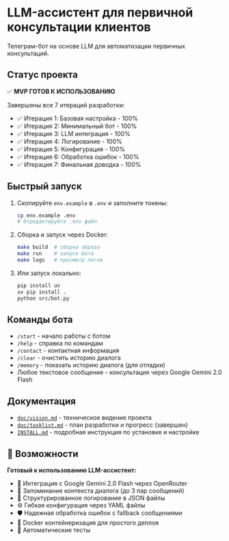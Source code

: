 # LLM-ассистент для первичной консультации клиентов

Телеграм-бот на основе LLM для автоматизации первичных консультаций.

## Статус проекта

✅ **MVP ГОТОВ К ИСПОЛЬЗОВАНИЮ**

Завершены все 7 итераций разработки:
- ✅ Итерация 1: Базовая настройка - 100%
- ✅ Итерация 2: Минимальный бот - 100%  
- ✅ Итерация 3: LLM интеграция - 100%
- ✅ Итерация 4: Логирование - 100%
- ✅ Итерация 5: Конфигурация - 100%
- ✅ Итерация 6: Обработка ошибок - 100%
- ✅ Итерация 7: Финальная доводка - 100%

## Быстрый запуск

1. Скопируйте `env.example` в `.env` и заполните токены:
   ```bash
   cp env.example .env
   # Отредактируйте .env файл
   ```

2. Сборка и запуск через Docker:
   ```bash
   make build  # сборка образа
   make run    # запуск бота
   make logs   # просмотр логов
   ```

3. Или запуск локально:
   ```bash
   pip install uv
   uv pip install .
   python src/bot.py
   ```

## Команды бота

- `/start` - начало работы с ботом
- `/help` - справка по командам
- `/contact` - контактная информация
- `/clear` - очистить историю диалога
- `/memory` - показать историю диалога (для отладки)
- Любое текстовое сообщение - консультация через Google Gemini 2.0 Flash

## Документация

- [`doc/vision.md`](doc/vision.md) - техническое видение проекта
- [`doc/tasklist.md`](doc/tasklist.md) - план разработки и прогресс (завершен)
- [`INSTALL.md`](INSTALL.md) - подробная инструкция по установке и настройке

## 🚀 Возможности

**Готовый к использованию LLM-ассистент:**
- 🤖 Интеграция с Google Gemini 2.0 Flash через OpenRouter
- 💭 Запоминание контекста диалога (до 3 пар сообщений)
- 📝 Структурированное логирование в JSON файлы
- ⚙️ Гибкая конфигурация через YAML файлы
- 🛡️ Надежная обработка ошибок с fallback сообщениями
- 🐳 Docker контейнеризация для простого деплоя
- 🧪 Автоматические тесты